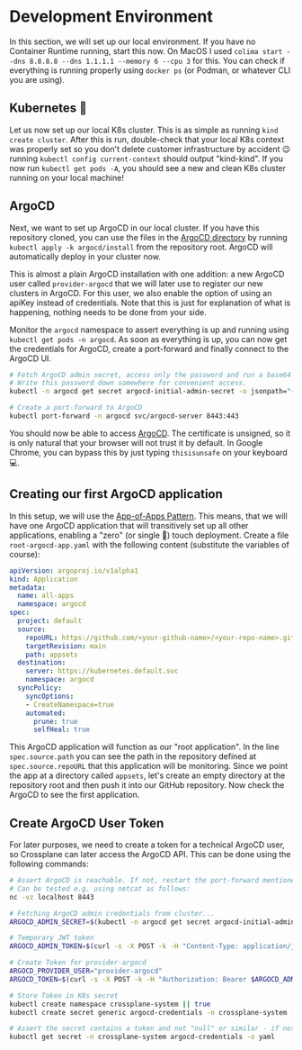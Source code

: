 # Development Environment

In this section, we will set up our local environment. If you have no Container Runtime running,
start this now. On MacOS I used `colima start --dns 8.8.8.8 --dns 1.1.1.1 --memory 6 --cpu 3` for this.
You can check if everything is running properly using `docker ps` (or Podman, or whatever CLI you are using).

## Kubernetes 🐳

Let us now set up our local K8s cluster. This is as simple as running `kind create cluster`. After this is run, double-check that your local K8s context was properly set so you don't delete customer infrastructure by accident 😉 running `kubectl config current-context` should output "kind-kind". If you now run `kubectl get pods -A`, you should see a new and clean K8s cluster running on your local machine!

## ArgoCD

Next, we want to set up ArgoCD in our local cluster. If you have this repository cloned, you can use the files in the [ArgoCD directory](../argocd/install/) by running `kubectl apply -k argocd/install` from the repository root. ArgoCD will automatically deploy in your cluster now. 

This is almost a plain ArgoCD installation with one addition: a new ArgoCD user called `provider-argocd` that we will later use to register our new clusters in ArgoCD. For this user, we also enable the option of using an apiKey instead of credentials. Note that this is just for explanation of what is happening, nothing needs to be done from your side.

Monitor the `argocd` namespace to assert everything is up and running using `kubectl get pods -n argocd`. As soon as everything is up, you can now get the credentials for ArgoCD, create a port-forward and finally connect to the ArgoCD UI. 

```bash
# Fetch ArgoCD admin secret, access only the password and run a base64 decode.
# Write this password down somewhere for convenient access.
kubectl -n argocd get secret argocd-initial-admin-secret -o jsonpath="{.data.password}" | base64 -d)

# Create a port-forward to ArgoCD
kubectl port-forward -n argocd svc/argocd-server 8443:443
```

You should now be able to access [ArgoCD](https://localhost:8443). The certificate is unsigned, so it is only natural that your
browser will not trust it by default. In Google Chrome, you can bypass this by just typing `thisisunsafe` on your keyboard 💻.

## Creating our first ArgoCD application

In this setup, we will use the [App-of-Apps Pattern](https://argo-cd.readthedocs.io/en/latest/operator-manual/cluster-bootstrapping/#app-of-apps-pattern). This means, that we will have one ArgoCD application that will transitively set up all other applications, enabling a "zero" (or single 🤫) touch deployment. Create a file `root-argocd-app.yaml` with the following content (substitute the variables of course):

```yaml
apiVersion: argoproj.io/v1alpha1
kind: Application
metadata:
  name: all-apps
  namespace: argocd
spec:
  project: default
  source:
    repoURL: https://github.com/<your-github-name>/<your-repo-name>.git
    targetRevision: main
    path: appsets
  destination:
    server: https://kubernetes.default.svc
    namespace: argocd
  syncPolicy:
    syncOptions:
    - CreateNamespace=true
    automated:
      prune: true
      selfHeal: true
```

This ArgoCD application will function as our "root application". In the line `spec.source.path` you can see the path in the repository defined at `spec.source.repoURL` that this application will be monitoring. Since we point the app at a directory called `appsets`, let's  create an empty directory at the repository root and then push it into our GitHub repository. Now check the ArgoCD to see the first application.

## Create ArgoCD User Token

For later purposes, we need to create a token for a technical ArgoCD user, so Crossplane can later access the ArgoCD API. This can be done using the following commands:

```bash
# Assert ArgoCD is reachable. If not, restart the port-forward mentioned above
# Can be tested e.g. using netcat as follows:
nc -vz localhost 8443 

# Fetching ArgoCD admin credentials from cluster...
ARGOCD_ADMIN_SECRET=$(kubectl -n argocd get secret argocd-initial-admin-secret -o jsonpath="{.data.password}" | base64 -d)

# Temporary JWT token
ARGOCD_ADMIN_TOKEN=$(curl -s -X POST -k -H "Content-Type: application/json" --data '{"username":"admin","password":"'$ARGOCD_ADMIN_SECRET'"}' https://localhost:8443/api/v1/session | jq -r .token)

# Create Token for provider-argocd
ARGOCD_PROVIDER_USER="provider-argocd"
ARGOCD_TOKEN=$(curl -s -X POST -k -H "Authorization: Bearer $ARGOCD_ADMIN_TOKEN" -H "Content-Type: application/json" https://localhost:8443/api/v1/account/$ARGOCD_PROVIDER_USER/token | jq -r .token)

# Store Token in K8s secret
kubectl create namespace crossplane-system || true
kubectl create secret generic argocd-credentials -n crossplane-system --from-literal=authToken="$ARGOCD_TOKEN" || true

# Assert the secret contains a token and not "null" or similar - if not, try again or reach out for help
kubectl get secret -n crossplane-system argocd-credentials -o yaml
```